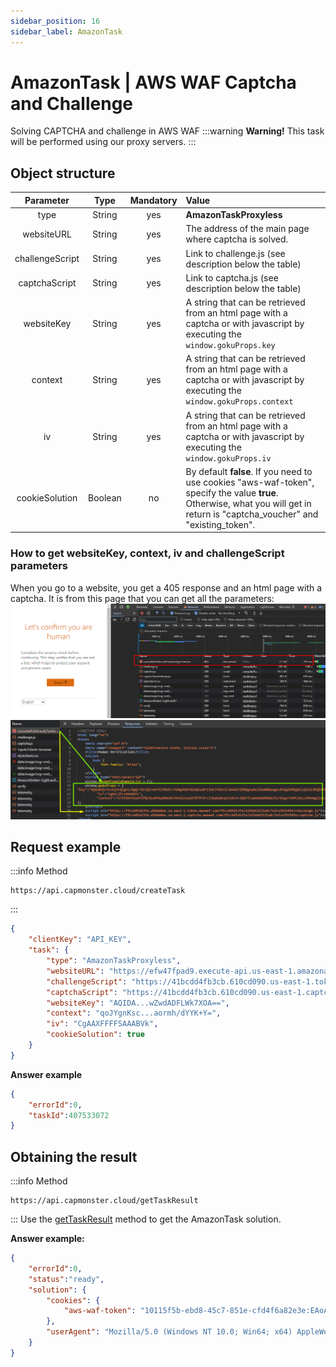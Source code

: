 ```yaml
---
sidebar_position: 16
sidebar_label: AmazonTask
---
```


# AmazonTask | AWS WAF Captcha and Challenge
Solving CAPTCHA and challenge in AWS WAF
:::warning **Warning!**
This task will be performed using our proxy servers. 
:::
## **Object structure**
|**Parameter**|**Type**|**Mandatory**|**Value**|
| :-: | :-: | :-: | :- | 
|type|String|yes|**AmazonTaskProxyless**|
|websiteURL|String|yes|The address of the main page where captcha is solved.|
|challengeScript|String|yes|Link to challenge.js (see description below the table)|
|captchaScript|String|yes|Link to captcha.js (see description below the table)|
|websiteKey|String|yes|A string that can be retrieved from an html page with a captcha or with javascript by executing the `window.gokuProps.key`|
|context|String|yes|A string that can be retrieved from an html page with a captcha or with javascript by executing the `window.gokuProps.context`|
|iv|String|yes|A string that can be retrieved from an html page with a captcha or with javascript by executing the `window.gokuProps.iv`|
|cookieSolution|Boolean|no|By default **false**. If you need to use cookies "aws-waf-token", specify the value **true**. Otherwise, what you will get in return is "captcha_voucher" and "existing_token".|
### How to get websiteKey, context, iv and challengeScript parameters
When you go to a website, you get a 405 response and an html page with a captcha. It is from this page that you can get all the parameters:
![](aws1.png) 
![](aws2.png) 
## **Request example**
:::info Method
```http
https://api.capmonster.cloud/createTask
```
:::
```json
{
    "clientKey": "API_KEY",
    "task": {
        "type": "AmazonTaskProxyless",
        "websiteURL": "https://efw47fpad9.execute-api.us-east-1.amazonaws.com/latest",
        "challengeScript": "https://41bcdd4fb3cb.610cd090.us-east-1.token.awswaf.com/41bcdd4fb3cb/0d21de737ccb/cd77baa6c832/challenge.js",
        "captchaScript": "https://41bcdd4fb3cb.610cd090.us-east-1.captcha.awswaf.com/41bcdd4fb3cb/0d21de737ccb/cd77baa6c832/captcha.js",
        "websiteKey": "AQIDA...wZwdADFLWk7XOA==",
        "context": "qoJYgnKsc...aormh/dYYK+Y=",
        "iv": "CgAAXFFFFSAAABVk",
        "cookieSolution": true
    }
}
```
**Answer example**
```json
{
    "errorId":0,
    "taskId":407533072
}
```
## **Obtaining the result**
:::info Method
```http
https://api.capmonster.cloud/getTaskResult
```
:::
Use the [getTaskResult](../api/methods/get-task-result.md) method to get the AmazonTask solution.

**Answer example:**
```json
{
    "errorId":0,
    "status":"ready",
    "solution": {
        "cookies": {
            "aws-waf-token": "10115f5b-ebd8-45c7-851e-cfd4f6a82e3e:EAoAua1QezAhAAAA:dp7sp2rXIRcnJcmpWOC1vIu+yq/A3EbR6b6K7c67P49usNF1f1bt/Af5pNcZ7TKZlW+jIZ7QfNs8zjjqiu8C9XQq50Pmv2DxUlyFtfPZkGwk0d27Ocznk18/IOOa49Rydx+/XkGA7xoGLNaUelzNX34PlyXjoOtL0rzYBxMAQy0D1tn+Q5u97kJBjs5Mytqu9tXPIPCTSn4dfXv5llSkv9pxBEnnhwz6HEdmdJMdfur+YRW1MgCX7i3L2Y0/CNL8kd8CEhTMzwyoXekrzBM="
        },
        "userAgent": "Mozilla/5.0 (Windows NT 10.0; Win64; x64) AppleWebKit/537.36 (KHTML, like Gecko) Chrome/125.0.0.0 Safari/537.36"
    }
}
```